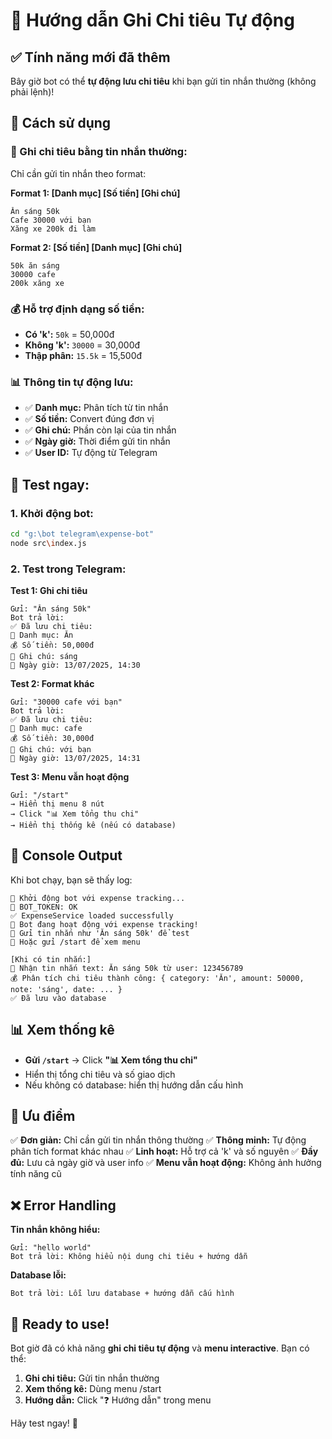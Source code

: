 # 📝 Hướng dẫn Ghi Chi tiêu Tự động

## ✅ Tính năng mới đã thêm

Bây giờ bot có thể **tự động lưu chi tiêu** khi bạn gửi tin nhắn thường (không phải lệnh)!

## 🎯 Cách sử dụng

### 📝 Ghi chi tiêu bằng tin nhắn thường:

Chỉ cần gửi tin nhắn theo format:

**Format 1: [Danh mục] [Số tiền] [Ghi chú]**
```
Ăn sáng 50k
Cafe 30000 với bạn
Xăng xe 200k đi làm
```

**Format 2: [Số tiền] [Danh mục] [Ghi chú]**
```
50k ăn sáng
30000 cafe
200k xăng xe
```

### 💰 Hỗ trợ định dạng số tiền:

- **Có 'k':** `50k` = 50,000đ
- **Không 'k':** `30000` = 30,000đ
- **Thập phân:** `15.5k` = 15,500đ

### 📊 Thông tin tự động lưu:

- ✅ **Danh mục:** Phân tích từ tin nhắn
- ✅ **Số tiền:** Convert đúng đơn vị
- ✅ **Ghi chú:** Phần còn lại của tin nhắn
- ✅ **Ngày giờ:** Thời điểm gửi tin nhắn
- ✅ **User ID:** Tự động từ Telegram

## 🧪 Test ngay:

### 1. Khởi động bot:
```bash
cd "g:\bot telegram\expense-bot"
node src\index.js
```

### 2. Test trong Telegram:

**Test 1: Ghi chi tiêu**
```
Gửi: "Ăn sáng 50k"
Bot trả lời:
✅ Đã lưu chi tiêu:
📂 Danh mục: Ăn
💰 Số tiền: 50,000đ
📝 Ghi chú: sáng
📅 Ngày giờ: 13/07/2025, 14:30
```

**Test 2: Format khác**
```
Gửi: "30000 cafe với bạn"
Bot trả lời:
✅ Đã lưu chi tiêu:
📂 Danh mục: cafe
💰 Số tiền: 30,000đ
📝 Ghi chú: với bạn
📅 Ngày giờ: 13/07/2025, 14:31
```

**Test 3: Menu vẫn hoạt động**
```
Gửi: "/start"
→ Hiển thị menu 8 nút
→ Click "📊 Xem tổng thu chi"
→ Hiển thị thống kê (nếu có database)
```

## 🔧 Console Output

Khi bot chạy, bạn sẽ thấy log:
```
🤖 Khởi động bot với expense tracking...
📝 BOT_TOKEN: OK
✅ ExpenseService loaded successfully
🚀 Bot đang hoạt động với expense tracking!
📝 Gửi tin nhắn như 'Ăn sáng 50k' để test
📱 Hoặc gửi /start để xem menu

[Khi có tin nhắn:]
📝 Nhận tin nhắn text: Ăn sáng 50k từ user: 123456789
💰 Phân tích chi tiêu thành công: { category: 'Ăn', amount: 50000, note: 'sáng', date: ... }
✅ Đã lưu vào database
```

## 📊 Xem thống kê

- **Gửi `/start`** → Click **"📊 Xem tổng thu chi"**
- Hiển thị tổng chi tiêu và số giao dịch
- Nếu không có database: hiển thị hướng dẫn cấu hình

## 🎯 Ưu điểm

✅ **Đơn giản:** Chỉ cần gửi tin nhắn thông thường
✅ **Thông minh:** Tự động phân tích format khác nhau
✅ **Linh hoạt:** Hỗ trợ cả 'k' và số nguyên
✅ **Đầy đủ:** Lưu cả ngày giờ và user info
✅ **Menu vẫn hoạt động:** Không ảnh hưởng tính năng cũ

## ❌ Error Handling

**Tin nhắn không hiểu:**
```
Gửi: "hello world"
Bot trả lời: Không hiểu nội dung chi tiêu + hướng dẫn
```

**Database lỗi:**
```
Bot trả lời: Lỗi lưu database + hướng dẫn cấu hình
```

## 🚀 Ready to use!

Bot giờ đã có khả năng **ghi chi tiêu tự động** và **menu interactive**. Bạn có thể:

1. **Ghi chi tiêu:** Gửi tin nhắn thường
2. **Xem thống kê:** Dùng menu /start
3. **Hướng dẫn:** Click "❓ Hướng dẫn" trong menu

Hãy test ngay! 🎉
